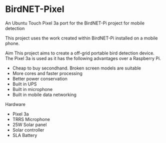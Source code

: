 # BirdNET-Pixel
An Ubuntu Touch Pixel 3a port for the BirdNET-Pi project for mobile detection

This project uses the work created within BirdNET-Pi installed on a mobile phone.

Aim
This project aims to create a off-grid portable bird detection device.  
The Pixel 3a is used as it has the following advantages over a Raspberry Pi.
- Cheap to buy secondhand.  Broken screen models are suitable
- More cores and faster processing
- Better power conservation
- Built in UPS
- Built in microphone
- Built in mobile data networking

Hardware
- Pixel 3a
- TRRS Microphone
- 25W Solar panel
- Solar controller
- SLA Battery
